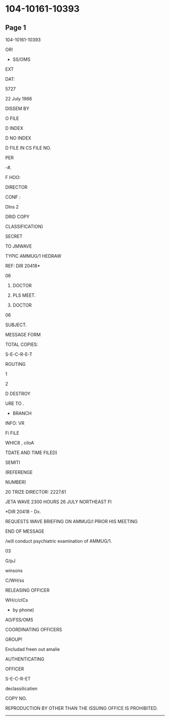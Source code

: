 # 104-10161-10393

## Page 1

104-10161-10393

OR!

* SS/OMS

EXT

DAT:

5727

22 July 1966

DISSEM BY

O FILE

D INDEX

D NO INDEX

D FILE IN CS FILE NO.

PER

-#.

F HOO:

DIRECTOR

CONF :

DIns 2

DRID COPY

CLASSIFICATION)

SECRET

TO JMWAVE

TYPIC AMMUG/1 HEDRAW

REF: DIR 20418*

06

1. DOCTOR

635. PLS MEET.

2. DOCTOR

06

SUBJECT.

MESSAGE FORM

TOTAL COPIES:

S-E-C-R-E-T

ROUTING

1

2

D DESTROY

URE TO .

- BRANCH

INFO: VR

Fi FiLE

WHlC8 , ciloA

TDATE AND TIME FILED)

SEMITI

(REFERENGE

NUMBER)

20 TRIZE DIRECTOR: 2227.61

JETA WAVE 2300 HOURS 26 JULY NORTHEAST FI

*DIR 20418 - Dx.

REQUESTS WAVE BRIEFING ON AMMUG/I PRIOR HIS MEETING

END OF MESSAGE

/will conduct psychiatric examination of AMMUG/1.

03

G/pJ

winsons

C/WH/ss

RELEASING OFFICER

WH/c/cICs

- by phone)

AO/FSS/OMS

COORDINATING OFFICERS

GROUP!

Encludad freen out amalie

AUTHENTICATING

OFFICER

S-E-C-R-ET

declassilicatien

COPY NO.

REPRODUCTION BY OTHER THAN THE ISSUING OFFICE IS PROHIBITED.

---

